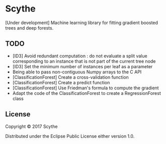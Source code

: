 # Scythe

[Under development] Machine learning library for fitting gradient boosted trees and 
deep forests.

## TODO

* [ID3] Avoid redundant computation : do not evaluate a split value corresponding to an instance that is not part of the current tree node
* [ID3] Set the minimum number of instances per leaf as a parameter
* Being able to pass non-contiguous Numpy arrays to the C API
* [ClassificationForest] Create a cross-validation function
* [ClassificationForest] Create a predict function
* [ClassificationForest] Use Friedman's formula to compute the gradient
* Adapt the code of the ClassificationForest to create a RegressionForest class

## License

Copyright © 2017 Scythe

Distributed under the Eclipse Public License either version 1.0.